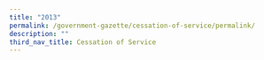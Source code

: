```yaml
---
title: "2013"
permalink: /government-gazette/cessation-of-service/permalink/
description: ""
third_nav_title: Cessation of Service
---
```

